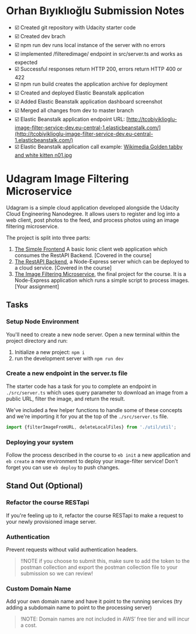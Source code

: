 # Orhan Bıyıklıoğlu Submission Notes

- :ballot_box_with_check: Created git repository with Udacity starter code
- :ballot_box_with_check: Created dev brach
- :ballot_box_with_check: npm run dev runs local instance of the server with no errors
- :ballot_box_with_check: implemented /filteredimage/ endpoint in src/server.ts and works as expected
- :ballot_box_with_check: Successful responses return HTTP 200, errors return HTTP 400 or 422
- :ballot_box_with_check: npm run build creates the application archive for deployment
- :ballot_box_with_check: Created and deployed Elastic Beanstalk application
- :ballot_box_with_check: Added Elastic Beanstalk application dashboard screenshot
- :ballot_box_with_check: Merged all changes from dev to master branch
- :ballot_box_with_check: Elastic Beanstalk application endpoint URL: [http://tcobiyiklioglu-image-filter-service-dev.eu-central-1.elasticbeanstalk.com/](http://tcobiyiklioglu-image-filter-service-dev.eu-central-1.elasticbeanstalk.com/)
- :ballot_box_with_check: Elastic Beanstalk application call example: [Wikimedia Golden tabby and white kitten n01.jpg](http://tcobiyiklioglu-image-filter-service-dev.eu-central-1.elasticbeanstalk.com/filteredimage?image_url=https://upload.wikimedia.org/wikipedia/commons/b/bd/Golden_tabby_and_white_kitten_n01.jpg)

# Udagram Image Filtering Microservice

Udagram is a simple cloud application developed alongside the Udacity Cloud Engineering Nanodegree. It allows users to register and log into a web client, post photos to the feed, and process photos using an image filtering microservice.

The project is split into three parts:
1. [The Simple Frontend](https://github.com/udacity/cloud-developer/tree/master/course-02/exercises/udacity-c2-frontend)
A basic Ionic client web application which consumes the RestAPI Backend. [Covered in the course]
2. [The RestAPI Backend](https://github.com/udacity/cloud-developer/tree/master/course-02/exercises/udacity-c2-restapi), a Node-Express server which can be deployed to a cloud service. [Covered in the course]
3. [The Image Filtering Microservice](https://github.com/udacity/cloud-developer/tree/master/course-02/project/image-filter-starter-code), the final project for the course. It is a Node-Express application which runs a simple script to process images. [Your assignment]

## Tasks

### Setup Node Environment

You'll need to create a new node server. Open a new terminal within the project directory and run:

1. Initialize a new project: `npm i`
2. run the development server with `npm run dev`

### Create a new endpoint in the server.ts file

The starter code has a task for you to complete an endpoint in `./src/server.ts` which uses query parameter to download an image from a public URL, filter the image, and return the result.

We've included a few helper functions to handle some of these concepts and we're importing it for you at the top of the `./src/server.ts`  file.

```typescript
import {filterImageFromURL, deleteLocalFiles} from './util/util';
```

### Deploying your system

Follow the process described in the course to `eb init` a new application and `eb create` a new environment to deploy your image-filter service! Don't forget you can use `eb deploy` to push changes.

## Stand Out (Optional)

### Refactor the course RESTapi

If you're feeling up to it, refactor the course RESTapi to make a request to your newly provisioned image server.

### Authentication

Prevent requests without valid authentication headers.
> !!NOTE if you choose to submit this, make sure to add the token to the postman collection and export the postman collection file to your submission so we can review!

### Custom Domain Name

Add your own domain name and have it point to the running services (try adding a subdomain name to point to the processing server)
> !NOTE: Domain names are not included in AWS’ free tier and will incur a cost.
